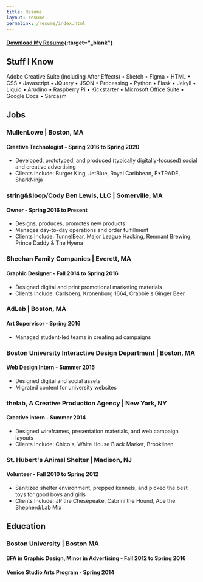 ```yaml
---
title: Resume
layout: resume
permalink: /resume/index.html
---
```



#### [Download My Resume](assets/files/Cody-Ben-Lewis-Fall-2020-Resume.pdf){:target="_blank"}


## Stuff I Know
Adobe Creative Suite (including After Effects) • Sketch • Figma • HTML • CSS • Javascript • JQuery • JSON • Processing • Python • Flask • Jekyll • Liquid • Arudino • Raspberry Pi • Kickstarter • Microsoft Office Suite • Google Docs • Sarcasm

## Jobs

### **MullenLowe** | Boston, MA
#### Creative Technologist - Spring 2016 to Spring 2020
* Developed, prototyped, and produced (typically digitally-focused) social and creative advertising
* Clients Include: Burger King, JetBlue, Royal Caribbean, E*TRADE, SharkNinja

### **string&&loop/Cody Ben Lewis, LLC** | Somerville, MA
#### Owner - Spring 2016 to Present
* Designs, produces, promotes new products
*	Manages day-to-day operations and order fulfillment
*	Clients Include: TunnelBear, Major League Hacking, Remnant Brewing, Prince Daddy & The Hyena

### **Sheehan Family Companies** | Everett, MA
#### Graphic Designer - Fall 2014 to Spring 2016
*	Designed digital and print promotional marketing materials
*	Clients Include: Carlsberg, Kronenburg 1664, Crabbie's Ginger Beer

### **AdLab** | Boston, MA
#### Art Supervisor - Spring 2016
*	Managed student-led teams in creating ad campaigns

### **Boston University Interactive Design Department** | Boston, MA
#### Web Design Intern - Summer 2015
*	Designed digital and social assets
*	Migrated content for university websites

### **thelab, A Creative Production Agency** | New York, NY
#### Creative Intern - Summer 2014
*	Designed wireframes, presentation materials, and web campaign layouts
*	Clients Include: Chico's, White House Black Market, Brooklinen

### **St. Hubert's Animal Shelter** | Madison, NJ
#### Volunteer - Fall 2010 to Spring 2012
*	Sanitized shelter environment, prepped kennels, and picked the best toys for good boys and girls
*	Clients Include: JP the Chesepeake, Cabrini the Hound, Ace the Shepherd/Lab Mix

## Education

### **Boston University** | Boston MA
#### BFA in Graphic Design, Minor in Advertising - Fall 2012 to Spring 2016
#### Venice Studio Arts Program - Spring 2014
